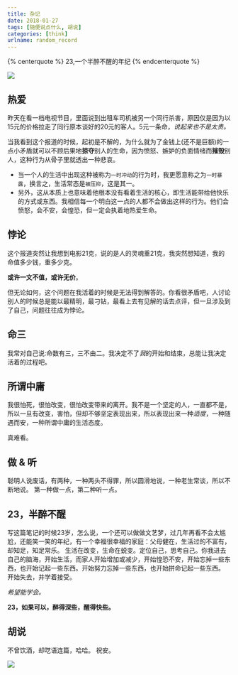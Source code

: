 ```yaml
---
title: 杂记
date: 2018-01-27
tags: [随便说点什么, 胡说]
categories: [think]
urlname: random_record
---
```

{% centerquote %} 23,一个半醉不醒的年纪 {% endcenterquote %}

![](https://image-1251774567.cosgz.myqcloud.com/blog/2018-01-30-heather-emond.jpg)

<!--more-->

## 热爱

昨天在看一档电视节目，里面说到出租车司机被另一个同行杀害，原因仅是因为以15元的价格拉走了同行原本谈好的20元的客人。5元一条命，*说起来也不是太贵。*

当我看到这个报道的时候，起初是不解的，为什么就为了金钱上(还不是巨额)的一点小矛盾就可以不顾后果地**掠夺**别人的生命，因为愤怒、嫉妒的负面情绪而**摧毁**别人，这种行为从骨子里就透出一种悲哀。


* 当一个人的生活中出现这种被称为`一时冲动`的行为时，我更愿意称之为`一时暴露`，换言之，生活常态是`被压抑`，这是其一。
* 另外，这从本质上也意味着他根本没有看着生活的核心，即生活能带给他快乐的方式或东西。我相信每一个明白这一点的人都不会做出这样的行为。他们会愤怒，会不安，会惶恐，但一定会执着地热爱生命。

## 悖论

这个报道突然让我想到电影21克，说的是人的灵魂重21克，我突然想知道，我的命值多少钱，重多少克。

**或许一文不值，或许无价**。

但无论如何，这个问题在我活着的时候是无法得到解答的。你看很矛盾吧，人讨论别人的时候总是能以最精明，最刁钻，最看上去有见解的话去点评，但一旦涉及到了自己，问题往往成为悖论。

## 命三

我常对自己说:命数有三，三不由二。我决定不了*我*的开始和结束，总能让我决定活着的过程吧。

## 所谓中庸

我很怕死，很怕改变，很怕改变带来的离开。我不是一个坚定的人，一直都不是，所以一旦有改变，害怕，但却不够坚定表现出来，所以表现出来一种*适度*，一种随遇而安，一种所谓中庸的生活态度。

真难看。

## 做 & 听

聪明人说废话，有两种，一种两头不得罪，所以圆滑地说，一种老生常谈，所以不断地说。
第一种做一点，第二种听一点。

## 23，半醉不醒

写这篇笔记的时候23岁，怎么说，一个还可以做做文艺梦，过几年再看不会太尴尬，还能笑一笑的年纪，有一个幸福很幸福的家庭：父母健在，生活过的不富有，却知足，知足常乐。
生活在改变，生命在蜕变。定位自己，思考自己。你我进去自己的脑海，开始生活，而家人开始增加或减少，开始惶恐不安，开始忘掉一些东西，也开始记起一些东西。开始努力忘掉一些东西，也开始拼命记起一些东西。
开始失去，并学着接受。

*希望能学会。*

**23，如果可以，醉得深些，醒得快些。**

## 胡说

不曾饮酒，却呓语连篇，哈哈。
祝安。

![](https://image-1251774567.cosgz.myqcloud.com/blog/2018-01-30-om-prakash-sethia-301978_gaitubao_com_1545x1999.jpg)





